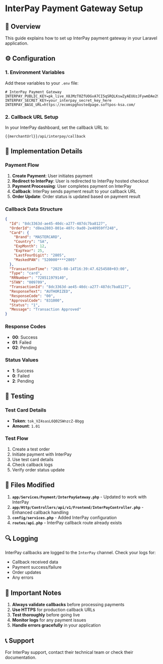 # InterPay Payment Gateway Setup

## 🚀 Overview
This guide explains how to set up InterPay payment gateway in your Laravel application.

## ⚙️ Configuration

### 1. Environment Variables
Add these variables to your `.env` file:

```env
# InterPay Payment Gateway
INTERPAY_PUBLIC_KEY=pk_live_X8JMzT0ZfUOGvA7CI5qSRQLKswZyAEUUzJFywmDAe29KCY7L7Lp350NmsxkcSJaivo
INTERPAY_SECRET_KEY=your_interpay_secret_key_here
INTERPAY_BASE_URL=https://ecomspghostedpage.softpos-ksa.com/
```

### 2. Callback URL Setup
In your InterPay dashboard, set the callback URL to:
```
{{merchantUrl}}/api/interpay/callback
```

## 🔧 Implementation Details

### Payment Flow
1. **Create Payment**: User initiates payment
2. **Redirect to InterPay**: User is redirected to InterPay hosted checkout
3. **Payment Processing**: User completes payment on InterPay
4. **Callback**: InterPay sends payment result to your callback URL
5. **Order Update**: Order status is updated based on payment result

### Callback Data Structure
```json
{
  "Id": "8dc3363d-ae45-40dc-a277-487dc7ba8127",
  "OrderId": "d8ea2803-801e-407c-9ad0-2e40959ff248",
  "Card": {
    "Brand": "MASTERCARD",
    "Country": "SA",
    "ExpMonth": 12,
    "ExpYear": 25,
    "LastFourDigit": "2805",
    "MaskedPAN": "520000****2805"
  },
  "TransactionTime": "2025-08-14T16:39:47.6254588+03:00",
  "Type": "card",
  "RRNumber": "728511979140",
  "STAN": "009709",
  "TransactionId": "8dc3363d-ae45-40dc-a277-487dc7ba8127",
  "ResponseText": "AUTHORIZED",
  "ResponseCode": "00",
  "ApprovalCode": "831000",
  "Status": "1",
  "Message": "Transaction Approved"
}
```

### Response Codes
- **00**: Success
- **01**: Failed
- **02**: Pending

### Status Values
- **1**: Success
- **0**: Failed
- **2**: Pending

## 🧪 Testing

### Test Card Details
- **Token**: `tok_VZ4sasL6Q02SWnzcZ-Bbgg`
- **Amount**: `1.01`

### Test Flow
1. Create a test order
2. Initiate payment with InterPay
3. Use test card details
4. Check callback logs
5. Verify order status update

## 📁 Files Modified

1. **`app/Services/Payment/InterPayGateway.php`** - Updated to work with InterPay
2. **`app/Http/Controllers/api/v1/Frontend/InterPayController.php`** - Enhanced callback handling
3. **`config/services.php`** - Added InterPay configuration
4. **`routes/api.php`** - InterPay callback route already exists

## 🔍 Logging

InterPay callbacks are logged to the `InterPay` channel. Check your logs for:
- Callback received data
- Payment success/failure
- Order updates
- Any errors

## 🚨 Important Notes

1. **Always validate callbacks** before processing payments
2. **Use HTTPS** for production callback URLs
3. **Test thoroughly** before going live
4. **Monitor logs** for any payment issues
5. **Handle errors gracefully** in your application

## 📞 Support

For InterPay support, contact their technical team or check their documentation.
